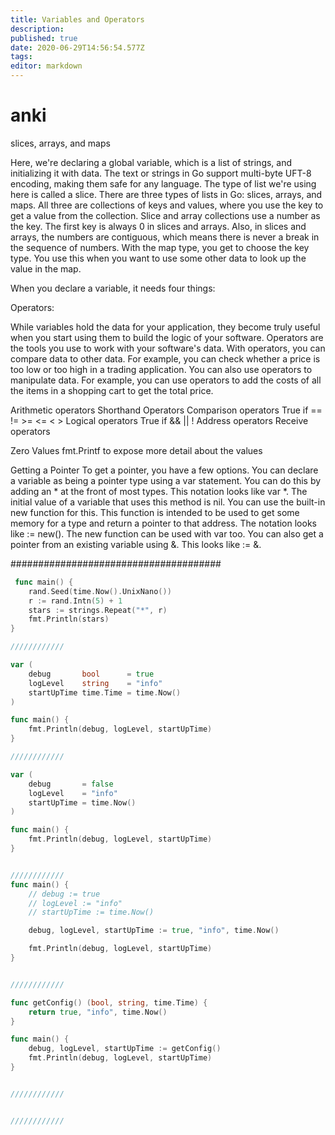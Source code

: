 ```yaml
---
title: Variables and Operators
description: 
published: true
date: 2020-06-29T14:56:54.577Z
tags: 
editor: markdown
---
```


# anki

slices, arrays, and maps

Here, we're declaring a global variable, which is a list of strings, and initializing it with data. The text or strings in Go support multi-byte UFT-8 encoding, making them safe for any language. The type of list we're using here is called a slice. There are three types of lists in Go: slices, arrays, and maps. All three are collections of keys and values, where you use the key to get a value from the collection. Slice and array collections use a number as the key. The first key is always 0 in slices and arrays. Also, in slices and arrays, the numbers are contiguous, which means there is never a break in the sequence of numbers. With the map type, you get to choose the key type. You use this when you want to use some other data to look up the value in the map.


When you declare a variable, it needs four things:


Operators:

While variables hold the data for your application, they become truly useful when you start using them to build the logic of your software. Operators are the tools you use to work with your software's data. With operators, you can compare data to other data. For example, you can check whether a price is too low or too high in a trading application. You can also use operators to manipulate data. For example, you can use operators to add the costs of all the items in a shopping cart to get the total price.

Arithmetic operators
  Shorthand Operators
Comparison operators
	True if
  	==
    !=
    >=
    <=
    <
    >
Logical operators
	True if
		&&
    ||
    !
Address operators
Receive operators

Zero Values
fmt.Printf to expose more detail about the values


Getting a Pointer
To get a pointer, you have a few options. You can declare a variable as being a pointer type using a var statement. You can do this by adding an * at the front of most types. This notation looks like var <name> *<type>. The initial value of a variable that uses this method is nil. You can use the built-in new function for this. This function is intended to be used to get some memory for a type and return a pointer to that address. The notation looks like <name> := new(<type>). The new function can be used with var too. You can also get a pointer from an existing variable using &. This looks like <var1> := &<var2>.
  
  
######################################

  
```go
 func main() {
	rand.Seed(time.Now().UnixNano())
	r := rand.Intn(5) + 1
	stars := strings.Repeat("*", r)
	fmt.Println(stars)
}

////////////  

var (
	debug       bool      = true
	logLevel    string    = "info"
	startUpTime time.Time = time.Now()
)

func main() {
	fmt.Println(debug, logLevel, startUpTime)
}

////////////

var (
	debug       = false
	logLevel    = "info"
	startUpTime = time.Now()
)

func main() {
	fmt.Println(debug, logLevel, startUpTime)
}


////////////  
func main() {
	// debug := true
	// logLevel := "info"
	// startUpTime := time.Now()

	debug, logLevel, startUpTime := true, "info", time.Now()

	fmt.Println(debug, logLevel, startUpTime)
}


////////////

func getConfig() (bool, string, time.Time) {
	return true, "info", time.Now()
}

func main() {
	debug, logLevel, startUpTime := getConfig()
	fmt.Println(debug, logLevel, startUpTime)
}


////////////  


////////////  

  
  
  
```
  
  
  
  
  

